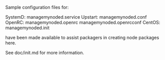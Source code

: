 Sample configuration files for:

SystemD: managemynoded.service
Upstart: managemynoded.conf
OpenRC:  managemynoded.openrc
         managemynoded.openrcconf
CentOS:  managemynoded.init

have been made available to assist packagers in creating node packages here.

See doc/init.md for more information.
